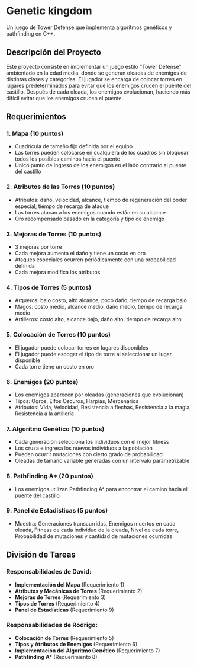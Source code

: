 # Genetic kingdom

Un juego de Tower Defense que implementa algoritmos genéticos y pathfinding en C++.

## Descripción del Proyecto

Este proyecto consiste en implementar un juego estilo "Tower Defense" ambientado en la edad media, donde se generan oleadas de enemigos de distintas clases y categorías. El jugador se encarga de colocar torres en lugares predeterminados para evitar que los enemigos crucen el puente del castillo. Después de cada oleada, los enemigos evolucionan, haciendo más difícil evitar que los enemigos crucen el puente.

## Requerimientos

### 1. Mapa (10 puntos)
- Cuadrícula de tamaño fijo definida por el equipo
- Las torres pueden colocarse en cualquiera de los cuadros sin bloquear todos los posibles caminos hacia el puente
- Único punto de ingreso de los enemigos en el lado contrario al puente del castillo

### 2. Atributos de las Torres (10 puntos)
- Atributos: daño, velocidad, alcance, tiempo de regeneración del poder especial, tiempo de recarga de ataque
- Las torres atacan a los enemigos cuando están en su alcance
- Oro recompensado basado en la categoría y tipo de enemigo

### 3. Mejoras de Torres (10 puntos)
- 3 mejoras por torre
- Cada mejora aumenta el daño y tiene un costo en oro
- Ataques especiales ocurren periódicamente con una probabilidad definida
- Cada mejora modifica los atributos

### 4. Tipos de Torres (5 puntos)
- Arqueros: bajo costo, alto alcance, poco daño, tiempo de recarga bajo
- Magos: costo medio, alcance medio, daño medio, tiempo de recarga medio
- Artilleros: costo alto, alcance bajo, daño alto, tiempo de recarga alto

### 5. Colocación de Torres (10 puntos)
- El jugador puede colocar torres en lugares disponibles
- El jugador puede escoger el tipo de torre al seleccionar un lugar disponible
- Cada torre tiene un costo en oro

### 6. Enemigos (20 puntos)
- Los enemigos aparecen por oleadas (generaciones que evolucionan)
- Tipos: Ogros, Elfos Oscuros, Harpías, Mercenarios
- Atributos: Vida, Velocidad, Resistencia a flechas, Resistencia a la magia, Resistencia a la artillería

### 7. Algoritmo Genético (10 puntos)
- Cada generación selecciona los individuos con el mejor fitness
- Los cruza e ingresa los nuevos individuos a la población
- Pueden ocurrir mutaciones con cierto grado de probabilidad
- Oleadas de tamaño variable generadas con un intervalo parametrizable

### 8. Pathfinding A* (20 puntos)
- Los enemigos utilizan Pathfinding A* para encontrar el camino hacia el puente del castillo

### 9. Panel de Estadísticas (5 puntos)
- Muestra: Generaciones transcurridas, Enemigos muertos en cada oleada, Fitness de cada individuo de la oleada, Nivel de cada torre, Probabilidad de mutaciones y cantidad de mutaciones ocurridas

## División de Tareas

### Responsabilidades de David:
- **Implementación del Mapa** (Requerimiento 1)
- **Atributos y Mecánicas de Torres** (Requerimiento 2)
- **Mejoras de Torres** (Requerimiento 3)
- **Tipos de Torres** (Requerimiento 4)
- **Panel de Estadísticas** (Requerimiento 9)

### Responsabilidades de Rodrigo:
- **Colocación de Torres** (Requerimiento 5)
- **Tipos y Atributos de Enemigos** (Requerimiento 6)
- **Implementación del Algoritmo Genético** (Requerimiento 7)
- **Pathfinding A*** (Requerimiento 8)
